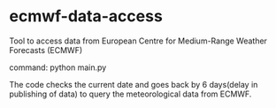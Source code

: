 # ecmwf-data-access
Tool to access data from European Centre for Medium-Range Weather Forecasts (ECMWF) 

command: python main.py

The code checks the current date and goes back by 6 days(delay in publishing of data) to query the 
meteorological data from ECMWF.